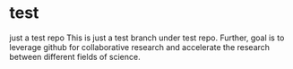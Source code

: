 # test
just a test repo
This is just a test branch under test repo. Further, goal is to leverage github for collaborative research and accelerate the research between different fields of science.
